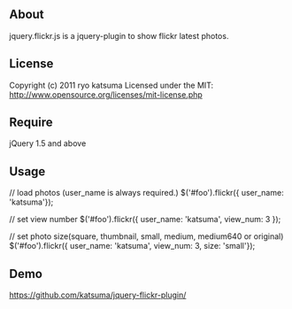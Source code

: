 ## About

jquery.flickr.js is a jquery-plugin to show flickr latest photos.


## License

Copyright (c) 2011 ryo katsuma
Licensed under the MIT:
http://www.opensource.org/licenses/mit-license.php


## Require

jQuery 1.5 and above


## Usage

// load photos (user_name is always required.)
    $('#foo').flickr({ user_name: 'katsuma'});

// set view number
    $('#foo').flickr({ user_name: 'katsuma', view_num: 3 });

// set photo size(square, thumbnail, small, medium, medium640 or original)
    $('#foo').flickr({ user_name: 'katsuma', view_num: 3, size: 'small'});


## Demo

https://github.com/katsuma/jquery-flickr-plugin/